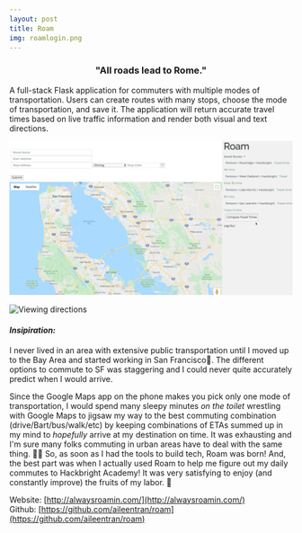 ```yaml
---
layout: post
title: Roam
img: roamlogin.png
---
```

<center> 
<h3>"All roads lead to Rome."</h3>
</center>

A full-stack Flask application for commuters with multiple modes of transportation. Users can create routes with many stops, choose the mode of transportation, and save it. The application will return accurate travel times based on live traffic information and render both visual and text directions.

![Comparing travel times](/assets/img/roamcomparetraveltimes.png)

![Viewing directions](/assets/img/roamviewingdirections.png)
#### *Insipiration:* 
I never lived in an area with extensive public transportation until I moved up to the Bay Area and started working in San Francisco🌉. The different options to commute to SF was staggering and I could never quite accurately predict when I would arrive. 

Since the Google Maps app on the phone makes you pick only one mode of transportation, I would spend many sleepy minutes *on the toilet* wrestling with  Google Maps to jigsaw my way to the best commuting combination (drive/Bart/bus/walk/etc) by keeping combinations of ETAs summed up in my mind to *hopefully* arrive at my destination on time. It was exhausting and I'm sure many folks commuting in urban areas have to deal with the same thing. 🤯😩 So, as soon as I had the tools to build tech, Roam was born! And, the best part was when I actually used Roam to help me figure out my daily commutes to Hackbright Academy! It was very satisfying to enjoy (and constantly improve) the fruits of my labor. 🥳

Website: [http://alwaysroamin.com/](http://alwaysroamin.com/) <br>
Github: [https://github.com/aileentran/roam](https://github.com/aileentran/roam)
